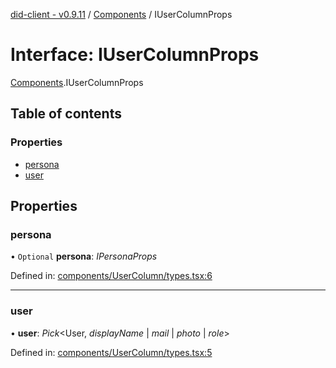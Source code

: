 [did-client - v0.9.11](../README.md) / [Components](../modules/components.md) / IUserColumnProps

# Interface: IUserColumnProps

[Components](../modules/components.md).IUserColumnProps

## Table of contents

### Properties

- [persona](components.iusercolumnprops.md#persona)
- [user](components.iusercolumnprops.md#user)

## Properties

### persona

• `Optional` **persona**: *IPersonaProps*

Defined in: [components/UserColumn/types.tsx:6](https://github.com/Puzzlepart/did/blob/dev/client/components/UserColumn/types.tsx#L6)

___

### user

• **user**: *Pick*<User, *displayName* \| *mail* \| *photo* \| *role*\>

Defined in: [components/UserColumn/types.tsx:5](https://github.com/Puzzlepart/did/blob/dev/client/components/UserColumn/types.tsx#L5)
